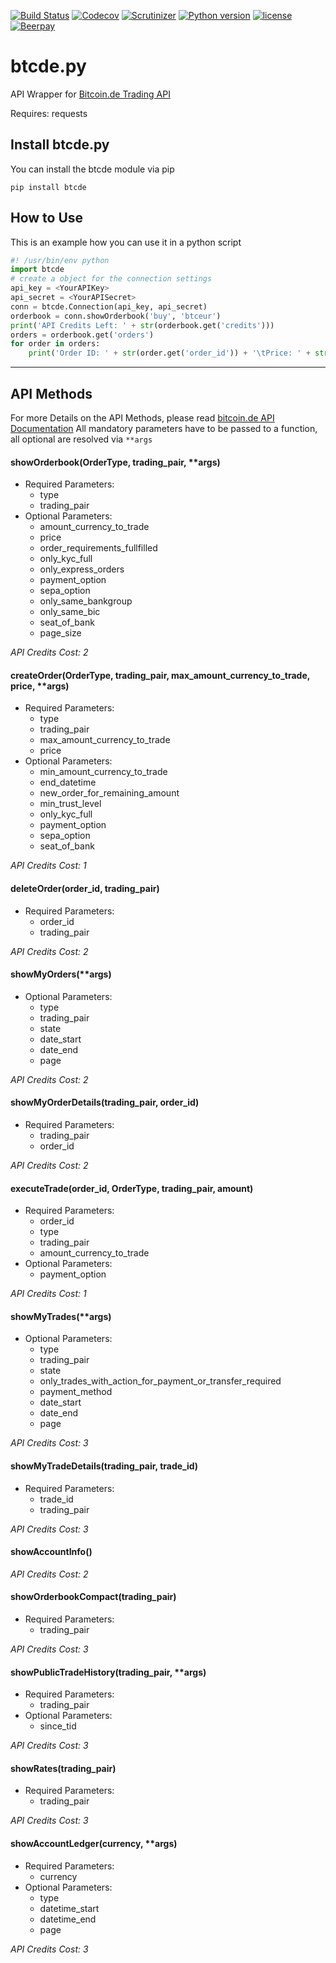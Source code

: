 [![Build Status](https://travis-ci.org/peshay/btcde.svg?branch=master)](https://travis-ci.org/peshay/btcde)
[![Codecov](https://codecov.io/gh/peshay/btcde/branch/master/graph/badge.svg)](https://codecov.io/gh/peshay/btcde/branch/master)
[![Scrutinizer](https://scrutinizer-ci.com/g/peshay/btcde/badges/quality-score.png?b=master)](https://scrutinizer-ci.com/g/peshay/btcde/?branch=master)
[![Python version](https://img.shields.io/pypi/pyversions/btcde.svg)](https://pypi.python.org/pypi/btcde)
[![license](https://img.shields.io/github/license/peshay/btcde.svg)](https://github.com/peshay/btcde/blob/master/LICENSE)
[![Beerpay](https://beerpay.io/peshay/btcde/badge.svg?style=beer)](https://beerpay.io/peshay/btcde)

# btcde.py

API Wrapper for [Bitcoin.de Trading API](https://www.bitcoin.de/de/api/marketplace)

Requires: requests

## Install btcde.py

You can install the btcde module via pip

    pip install btcde

## How to Use

This is an example how you can use it in a python script
```python
#! /usr/bin/env python
import btcde
# create a object for the connection settings
api_key = <YourAPIKey>
api_secret = <YourAPISecret>
conn = btcde.Connection(api_key, api_secret)
orderbook = conn.showOrderbook('buy', 'btceur')
print('API Credits Left: ' + str(orderbook.get('credits')))
orders = orderbook.get('orders')
for order in orders:
    print('Order ID: ' + str(order.get('order_id')) + '\tPrice: ' + str(order.get('price')) + ' EUR')
```
---
## API Methods

For more Details on the API Methods, please read [bitcoin.de API Documentation](https://www.bitcoin.de/de/api/tapi/v2/docu)
All mandatory parameters have to be passed to a function, all optional are resolved via ```**args```

#### showOrderbook(OrderType, trading_pair, **args)
* Required Parameters:
  * type
  * trading_pair
* Optional Parameters:
  * amount_currency_to_trade
  * price
  * order_requirements_fullfilled
  * only_kyc_full
  * only_express_orders
  * payment_option
  * sepa_option
  * only_same_bankgroup
  * only_same_bic
  * seat_of_bank
  * page_size

*API Credits Cost: 2*

#### createOrder(OrderType, trading_pair, max_amount_currency_to_trade, price, **args)
* Required Parameters:
  * type
  * trading_pair
  * max_amount_currency_to_trade
  * price
* Optional Parameters:
  * min_amount_currency_to_trade
  * end_datetime
  * new_order_for_remaining_amount
  * min_trust_level
  * only_kyc_full
  * payment_option
  * sepa_option
  * seat_of_bank

*API Credits Cost: 1*

#### deleteOrder(order_id, trading_pair)
* Required Parameters:
  * order_id
  * trading_pair

*API Credits Cost: 2*

#### showMyOrders(**args)
* Optional Parameters:
  * type
  * trading_pair
  * state
  * date_start
  * date_end
  * page

*API Credits Cost: 2*

#### showMyOrderDetails(trading_pair, order_id)
* Required Parameters:
  * trading_pair
  * order_id

*API Credits Cost: 2*

#### executeTrade(order_id, OrderType, trading_pair, amount)
* Required Parameters:
  * order_id
  * type
  * trading_pair
  * amount_currency_to_trade
* Optional Parameters:
  * payment_option

*API Credits Cost: 1*

#### showMyTrades(**args)
* Optional Parameters:
  * type
  * trading_pair
  * state
  * only_trades_with_action_for_payment_or_transfer_required
  * payment_method
  * date_start
  * date_end
  * page

*API Credits Cost: 3*

#### showMyTradeDetails(trading_pair, trade_id)
* Required Parameters:
  * trade_id
  * trading_pair

*API Credits Cost: 3*

#### showAccountInfo()

*API Credits Cost: 2*

#### showOrderbookCompact(trading_pair)
* Required Parameters:
  * trading_pair

*API Credits Cost: 3*

#### showPublicTradeHistory(trading_pair, **args)
* Required Parameters:
  * trading_pair
* Optional Parameters:
  * since_tid

*API Credits Cost: 3*

#### showRates(trading_pair)
* Required Parameters:
  * trading_pair

*API Credits Cost: 3*

#### showAccountLedger(currency, **args)
* Required Parameters:
  * currency
* Optional Parameters:
  * type
  * datetime_start
  * datetime_end
  * page

*API Credits Cost: 3*
